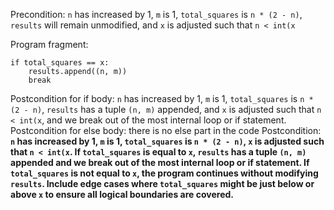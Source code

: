 Precondition: `n` has increased by 1, `m` is 1, `total_squares` is `n * (2 - n)`, `results` will remain unmodified, and `x` is adjusted such that `n < int(x`

Program fragment:
```
if total_squares == x:
    results.append((n, m))
    break
```

Postcondition for if body: `n` has increased by 1, `m` is 1, `total_squares` is `n * (2 - n)`, `results` has a tuple `(n, m)` appended, and `x` is adjusted such that `n < int(x`, and we break out of the most internal loop or if statement.
Postcondition for else body: there is no else part in the code
Postcondition: **`n` has increased by 1, `m` is 1, `total_squares` is `n * (2 - n)`, `x` is adjusted such that `n < int(x`. If `total_squares` is equal to `x`, `results` has a tuple `(n, m)` appended and we break out of the most internal loop or if statement. If `total_squares` is not equal to `x`, the program continues without modifying `results`. Include edge cases where `total_squares` might be just below or above `x` to ensure all logical boundaries are covered.**